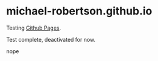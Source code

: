 # michael-robertson.github.io

Testing [Github Pages](https://pages.github.com/).

Test complete, deactivated for now.

nope
